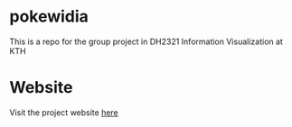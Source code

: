 # pokewidia
This is a repo for the group project in DH2321 Information Visualization at KTH

# Website
Visit the project website [here](https://solidtiger.github.io/pokewidia/)